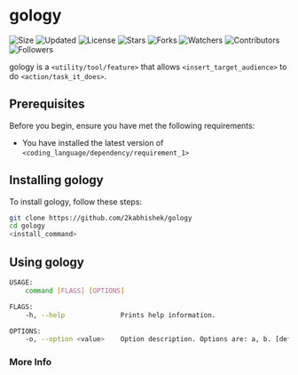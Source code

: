 # gology

![Size](https://img.shields.io/github/repo-size/2kabhishek/gology?style=plastic&color=green&label=Size)
![Updated](https://img.shields.io/github/last-commit/2kabhishek/gology?style=plastic&color=red&label=Updated)
![License](https://img.shields.io/github/license/2kabhishek/gology?style=plastic&color=lightgrey&label=License)
![Stars](https://img.shields.io/github/stars/2kabhishek/gology?style=plastic&color=ffd500&label=Stars)
![Forks](https://img.shields.io/github/forks/2kabhishek/gology?style=plastic&color=brightgreen&label=Forks)
![Watchers](https://img.shields.io/github/watchers/2kabhishek/gology?style=plastic&color=orange&label=Watchers)
![Contributors](https://img.shields.io/github/contributors/2kabhishek/gology?style=plastic&color=ff69b4&label=Contributors)
![Followers](https://img.shields.io/github/followers/2kabhishek?style=plastic&color=blue&label=Followers)

gology is a `<utility/tool/feature>` that allows `<insert_target_audience>` to do `<action/task_it_does>`.

## Prerequisites

Before you begin, ensure you have met the following requirements:

- You have installed the latest version of `<coding_language/dependency/requirement_1>`

## Installing gology

To install gology, follow these steps:

```bash
git clone https://github.com/2kabhishek/gology
cd gology
<install_command>
```

## Using gology

```bash
USAGE:
    command [FLAGS] [OPTIONS]

FLAGS:
    -h, --help              Prints help information.

OPTIONS:
    -o, --option <value>    Option description. Options are: a, b. [default: a]

```

### More Info
